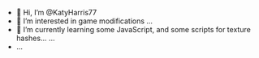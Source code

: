 - 👋 Hi, I’m @KatyHarris77
- 👀 I’m interested in game modifications ...
- 🌱 I’m currently learning some JavaScript, and some scripts for texture hashes... ...
- ...

<!---
KatyHarris77/KatyHarris77 is a ✨ special ✨ repository because its `README.md` (this file) appears on your GitHub profile.
You can click the Preview link to take a look at your changes.
--->
